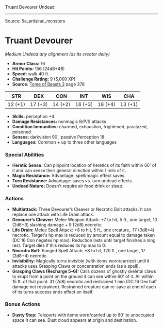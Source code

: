 <MonsterName/>Truant Devourer</MonsterName>
<CreatureType/>Undead</CreatureType>



---

Source: 5e_artisinal_monsters

# Truant Devourer

*Medium* *Undead* *any alignment (as its creator deity)*

- **Armor Class:** 16
- **Hit Points:** 156 (24d8+48)
- **Speed:** walk 40 ft.
- **Challenge Rating:** 9 (5,000 XP)
- **Source:** [Tome of Beasts 3](https://koboldpress.com/kpstore/product/tome-of-beasts-3-for-5th-edition/) page 378

| STR | DEX | CON | INT | WIS | CHA |
| --- | --- | --- | --- | --- | --- |
| 12 (+1) | 17 (+3) | 14 (+2) | 16 (+3) | 18 (+4) | 13 (+1) |

- **Skills:** perception +4
- **Damage Resistances:** nonmagic B/P/S attacks
- **Condition Immunities:** charmed, exhaustion, frightened, paralyzed, poisoned
- **Senses:** darkvision 90', passive Perception 18
- **Languages:** Common + up to three other languages

### Special Abilities

- **Heretic Sense:** Can pinpoint location of heretics of its faith within 60' of it and can sense their general direction within 1 mile of it.
- **Magic Resistance:** Advantage: spell/magic effect saves.
- **Turn Resistance:** Advantage: saves vs. turn undead effects.
- **Undead Nature:** Doesn't require air food drink or sleep.

### Actions

- **Multiattack:** Three Devourer’s Cleaver or Necrotic Bolt attacks. It can replace one attack with Life Drain attack.
- **Devourer’s Cleaver:** Melee Weapon Attack: +7 to hit, 5 ft., one target, 10 (2d6+3) slashing damage + 9 (2d8) necrotic.
- **Life Drain:** Melee Spell Attack: +8 to hit, 5 ft., one creature,. 17 (3d8+4) necrotic. Target's hp max is reduced by amount equal to damage taken (DC 16 Con negates hp max). Reduction lasts until target finishes a long rest. Target dies if this reduces its hp max to 0.
- **Necrotic Bolt:** Ranged Spell Attack: +8 to hit, 120 ft., one target, 17 (3d8+4) necrotic.
- **Invisibility:** Magically turns invisible (with items worn/carried) until it attacks uses Grasping Claws or concentration ends (as a spell).
- **Grasping Claws (Recharge 5–6):** Calls dozens of ghostly skeletal claws to erupt from a point on the ground it can see within 60' of it. All within 15 ft. of that point: 31 (7d8) necrotic and restrained 1 min (DC 16 Dex half damage not restrained). Restrained creature can re-save at end of each of its turns success ends effect on itself.

### Bonus Actions

- **Dusty Step:** Teleports  with items worn/carried up to 60' to unoccupied space it can see. Dust cloud appears at origin and destination.




